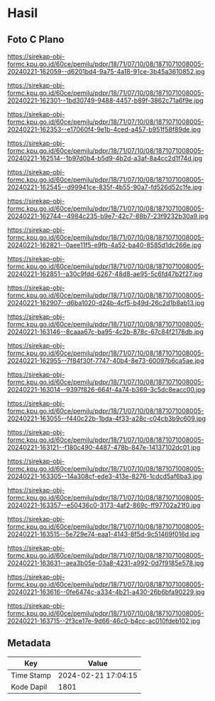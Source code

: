 # Hasil

## Foto C Plano

https://sirekap-obj-formc.kpu.go.id/60ce/pemilu/pdpr/18/71/07/10/08/1871071008005-20240221-162059--d6201bd4-9a75-4a18-91ce-3b45a3610852.jpg

https://sirekap-obj-formc.kpu.go.id/60ce/pemilu/pdpr/18/71/07/10/08/1871071008005-20240221-162301--1bd30749-9488-4457-b89f-3862c71a6f9e.jpg

https://sirekap-obj-formc.kpu.go.id/60ce/pemilu/pdpr/18/71/07/10/08/1871071008005-20240221-162353--e17060f4-9e1b-4ced-a457-b951f58f89de.jpg

https://sirekap-obj-formc.kpu.go.id/60ce/pemilu/pdpr/18/71/07/10/08/1871071008005-20240221-162514--1b97d0b4-b5d9-4b2d-a3af-8a4cc2d1f74d.jpg

https://sirekap-obj-formc.kpu.go.id/60ce/pemilu/pdpr/18/71/07/10/08/1871071008005-20240221-162545--d99941ce-835f-4b55-90a7-fd526d52c1fe.jpg

https://sirekap-obj-formc.kpu.go.id/60ce/pemilu/pdpr/18/71/07/10/08/1871071008005-20240221-162744--4984c235-b9e7-42c7-88b7-23f9232b30a9.jpg

https://sirekap-obj-formc.kpu.go.id/60ce/pemilu/pdpr/18/71/07/10/08/1871071008005-20240221-162821--0aee11f5-e9fb-4a52-ba40-8585d1dc266e.jpg

https://sirekap-obj-formc.kpu.go.id/60ce/pemilu/pdpr/18/71/07/10/08/1871071008005-20240221-162851--a30c9fdd-6267-48d8-ae95-5c6fd47b2f27.jpg

https://sirekap-obj-formc.kpu.go.id/60ce/pemilu/pdpr/18/71/07/10/08/1871071008005-20240221-162907--d6ba1020-d24b-4cf5-b49d-26c2d1b8ab13.jpg

https://sirekap-obj-formc.kpu.go.id/60ce/pemilu/pdpr/18/71/07/10/08/1871071008005-20240221-163146--8caaa67c-ba95-4c2b-878c-67c84f2178db.jpg

https://sirekap-obj-formc.kpu.go.id/60ce/pemilu/pdpr/18/71/07/10/08/1871071008005-20240221-162955--7f84f30f-7747-40b4-8e73-60097b6ca5ae.jpg

https://sirekap-obj-formc.kpu.go.id/60ce/pemilu/pdpr/18/71/07/10/08/1871071008005-20240221-163014--9397f826-664f-4a74-b369-3c5dc8eacc00.jpg

https://sirekap-obj-formc.kpu.go.id/60ce/pemilu/pdpr/18/71/07/10/08/1871071008005-20240221-163055--f440c22b-1bda-4f33-a28c-c04cb3b9c609.jpg

https://sirekap-obj-formc.kpu.go.id/60ce/pemilu/pdpr/18/71/07/10/08/1871071008005-20240221-163121--f180c490-4487-478b-847e-14137102dc01.jpg

https://sirekap-obj-formc.kpu.go.id/60ce/pemilu/pdpr/18/71/07/10/08/1871071008005-20240221-163305--14a308cf-ede3-413e-8276-1cdcd5af6ba3.jpg

https://sirekap-obj-formc.kpu.go.id/60ce/pemilu/pdpr/18/71/07/10/08/1871071008005-20240221-163357--e50436c0-3173-4af2-869c-ff97702a21f0.jpg

https://sirekap-obj-formc.kpu.go.id/60ce/pemilu/pdpr/18/71/07/10/08/1871071008005-20240221-163515--5e729e74-eaa1-4143-8f5d-9c51469f016d.jpg

https://sirekap-obj-formc.kpu.go.id/60ce/pemilu/pdpr/18/71/07/10/08/1871071008005-20240221-163631--aea3b05e-03a8-4231-a992-0d7f9185e578.jpg

https://sirekap-obj-formc.kpu.go.id/60ce/pemilu/pdpr/18/71/07/10/08/1871071008005-20240221-163616--0fe6474c-a334-4b21-a430-26b6bfa90229.jpg

https://sirekap-obj-formc.kpu.go.id/60ce/pemilu/pdpr/18/71/07/10/08/1871071008005-20240221-163715--2f3ce17e-9d66-46c0-b4cc-ac010fdeb102.jpg


## Metadata

| Key        | Value               |
| ---------- | ------------------- |
| Time Stamp | 2024-02-21 17:04:15 |
| Kode Dapil | 1801                |




